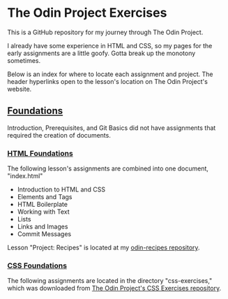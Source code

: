 # The Odin Project Exercises
This is a GitHub repository for my journey through The Odin Project.

I already have some experience in HTML and CSS, so my pages for the early assignments are a little goofy. Gotta break up the monotony sometimes.

Below is an index for where to locate each assignment and project. The header hyperlinks open to the lesson's location on The Odin Project's website.

## [Foundations](https://www.theodinproject.com/paths/foundations/courses/foundations)
Introduction, Prerequisites, and Git Basics did not have assignments that required the creation of documents.

### [HTML Foundations](https://www.theodinproject.com/paths/foundations/courses/foundations#html-foundations)
The following lesson's assignments are combined into one document, "index.html"
- Introduction to HTML and CSS
- Elements and Tags
- HTML Boilerplate
- Working with Text
- Lists
- Links and Images
- Commit Messages

Lesson "Project: Recipes" is located at my [odin-recipes repository](https://github.com/lotus-bloom0/odin-recipes).

### [CSS Foundations](https://www.theodinproject.com/paths/foundations/courses/foundations/#css-foundations)
The following assignments are located in the directory "css-exercises," which was  downloaded from [The Odin Project's CSS Exercises repository](https://github.com/TheOdinProject/css-exercises).
